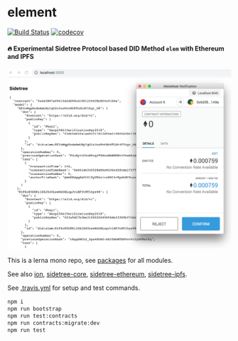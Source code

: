 # element

[![Build Status](https://travis-ci.org/decentralized-identity/element.svg?branch=master)](https://travis-ci.org/decentralized-identity/element) [![codecov](https://codecov.io/gh/decentralized-identity/element/branch/master/graph/badge.svg)](https://codecov.io/gh/decentralized-identity/element)

#### 🔥 Experimental Sidetree Protocol based DID Method `elem` with Ethereum and IPFS

<p align="center">
  <img src="./BrowserDemo.png"/>
</p>

This is a lerna mono repo, see [packages](./packages) for all modules.

See also [ion](https://github.com/decentralized-identity/ion), [sidetree-core](https://github.com/decentralized-identity/sidetree-core), [sidetree-ethereum](https://github.com/decentralized-identity/sidetree-ethereum), [sidetree-ipfs](https://github.com/decentralized-identity/sidetree-ipfs).

See [.travis.yml](./.travis.yml) for setup and test commands.

```
npm i
npm run bootstrap
npm run test:contracts
npm run contracts:migrate:dev
npm run test
```
